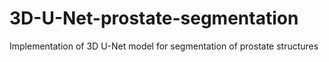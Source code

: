 # 3D-U-Net-prostate-segmentation
Implementation of 3D U-Net model for segmentation of prostate structures
